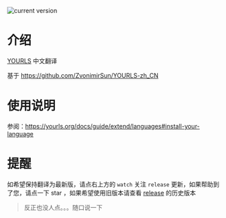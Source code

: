 ![current version](https://shields.io/badge/%E5%BD%93%E5%89%8D%E7%89%88%E6%9C%AC-1.9.2-green?logo=github&style=for-the-badge)

# 介绍

[YOURLS](https://github.com/YOURLS/YOURLS) 中文翻译

基于 https://github.com/ZvonimirSun/YOURLS-zh_CN

# 使用说明

参阅：https://yourls.org/docs/guide/extend/languages#install-your-language

# 提醒

如希望保持翻译为最新版，请点右上方的 `watch` 关注 `release` 更新，如果帮助到了您，请点一下 star ，如果希望使用旧版本请查看 [release](https://github.com/taozhiyu/yourls-translation-zh_CN/releases) 的历史版本

> 反正也没人点。。。随口说一下